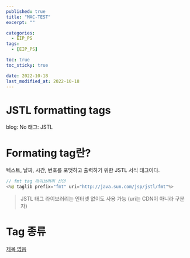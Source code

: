 ```yaml
---
published: true
title: "MAC-TEST"
excerpt: ""

categories:
  - EIP_PS
tags:
  - [EIP_PS]

toc: true
toc_sticky: true

date: 2022-10-18
last_modified_at: 2022-10-18
---
```


# JSTL formatting tags

blog: No
태그: JSTL

# Formating tag란?

텍스트, 날짜, 시간, 번호를 포맷하고 출력하기 위한 JSTL 서식 태그이다.

```java
// fmt tag 라이브러리 선언
<%@ taglib prefix="fmt" uri="http://java.sun.com/jsp/jstl/fmt"%>
```

> JSTL 태그 라이브러리는 인터넷 없이도 사용 가능 (uri는 CDN이 아니라 구분자)

# Tag 종류

[제목 없음](https://www.notion.so/50a4768a12064d41968760ad7e32d7c0)
